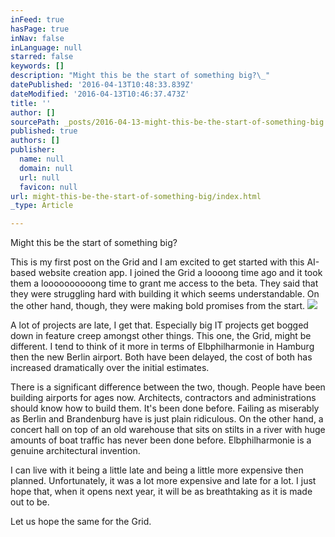 ```yaml
---
inFeed: true
hasPage: true
inNav: false
inLanguage: null
starred: false
keywords: []
description: "Might this be the start of something big?\_"
datePublished: '2016-04-13T10:48:33.839Z'
dateModified: '2016-04-13T10:46:37.473Z'
title: ''
author: []
sourcePath: _posts/2016-04-13-might-this-be-the-start-of-something-big.md
published: true
authors: []
publisher:
  name: null
  domain: null
  url: null
  favicon: null
url: might-this-be-the-start-of-something-big/index.html
_type: Article

---
```

Might this be the start of something big? 

This is my first post on the Grid and I am excited to get started with this AI-based website creation app. I joined the Grid a loooong time ago and it took them a loooooooooong time to grant me access to the beta. They said that they were struggling hard with building it which seems understandable. On the other hand, though, they were making bold promises from the start.
![](https://the-grid-user-content.s3-us-west-2.amazonaws.com/4f9dd54c-7757-4766-b44f-65185d638fc7.jpg)

A lot of projects are late, I get that. Especially big IT projects get bogged down in feature creep amongst other things. This one, the Grid, might be different. I tend to think of it more in terms of Elbphilharmonie in Hamburg then the new Berlin airport. Both have been delayed, the cost of both has increased dramatically over the initial estimates. 

There is a significant difference between the two, though. People have been building airports for ages now. Architects, contractors and administrations should know how to build them. It's been done before. Failing as miserably as Berlin and Brandenburg have is just plain ridiculous. On the other hand, a concert hall on top of an old warehouse that sits on stilts in a river with huge amounts of boat traffic has never been done before. Elbphilharmonie is a genuine architectural invention.

I can live with it being a little late and being a little more expensive then planned. Unfortunately, it was a lot more expensive and late for a lot. I just hope that, when it opens next year, it will be as breathtaking as it is made out to be. 

Let us hope the same for the Grid.